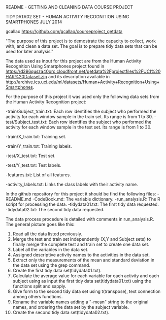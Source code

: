 README - GETTING AND CLEANING DATA COURSE PROJECT

TIDYDATA02 SET - HUMAN ACTIVITY RECOGNITION USING SMARTPHONES
JULY 2014

gcallao
https://github.com/gcallao/courseproject_getdata

"The purpose of this project is to demostrate the capacity to collect, work with, and clean a data set. The goal is to prepare tidy data sets that can be used for later analysis."

The data used as input for this project are from the Human Activity Recognition Using Smartphones project found in https://d396qusza40orc.cloudfront.net/getdata%2Fprojectfiles%2FUCI%20HAR%20Dataset.zip and its description available in http://archive.ics.uci.edu/ml/datasets/Human+Activity+Recognition+Using+Smartphones. 

For the purpose of this project it was used only the following data sets from the Human Activity Recognition project:

-train/Subject_train.txt: Each row identifies the subject who performed the activity for each window sample in the train set. Its range is from 1 to 30. 
-test/Subject_test.txt: Each row identifies the subject who performed the activity for each window sample in the test set. Its range is from 1 to 30.

-train/X_train.txt: Training set.

-train/Y_train.txt: Training labels.

-test/X_test.txt: Test set.

-test/Y_test.txt: Test labels.

-features.txt: List of all features.

-activity_labels.txt: Links the class labels with their activity name.

In the github repository for this project it should be find the following files:
-README.md
-CodeBook.md: The variable dictionary.
-run_analysis.R: The R script for processing the data.
-tidydata01.txt: The first tidy data requested.
-tidydata02.txt: The second tidy data requested.

The data process procedure is detailed with comments in run_analysis.R. The general picture goes like this:
1. Read all the data listed previously. 
2. Merge the test and train set independently (X,Y and Subject sets) to finally merge the complete test and train set to create one data set. 
3. Label all the variables in the data set. 
4. Assigned descriptive activity names to the activities in the data set.
5. Extract only the measurements of the mean and standard deviation in the data set using the grep command.
6. Create the first tidy data set(tidydata01.txt).
7. Calculate the average value for each variable for each activity and each subject using as input the first tidy data set(tidydata01.txt) using the functions split and sapply.
8. Give form to the second tidy data set using t(transpose), text connection among others functions.
9. Rename the variable names adding a "-mean" string to the original names, and ordering the data set by the subject variable.
10. Create the second tidy data set(tidydata02.txt).
